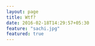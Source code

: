 ```yaml
---
layout: page
title: Wtf?
date: 2016-02-18T14:29:57+05:30
feature: "sachi.jpg"
featured: true
---
```

